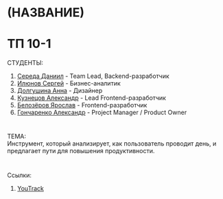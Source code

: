 # (НАЗВАНИЕ)
# ТП 10-1
СТУДЕНТЫ:
1. [Середа Даниил](https://vk.com/forest_owl336) - Team Lead, Backend-разработчик
2. [Илюнов Сергей](https://vk.com/id729366535) - Бизнес-аналитик
3. [Долгушина Анна](https://vk.com/dolgushina_a) - Дизайнер
4. [Кузнецов Александр](https://vk.com/mega_cutetoad) - Lead Frontend-разработчик
5. [Белозёров Ярослав](https://vk.com/fasreder) - Frontend-разработчик
6. [Гончаренко Александр](https://vk.com/tvvoistraxxx) - Project Manager / Product Owner

 # 
 ТЕМА:<br>
 Инструмент, который анализирует, как пользователь проводит день, и предлагает пути для повышения продуктивности.
#
Ссылки:
1. [YouTrack](https://owl336.youtrack.cloud/projects/0-1)

